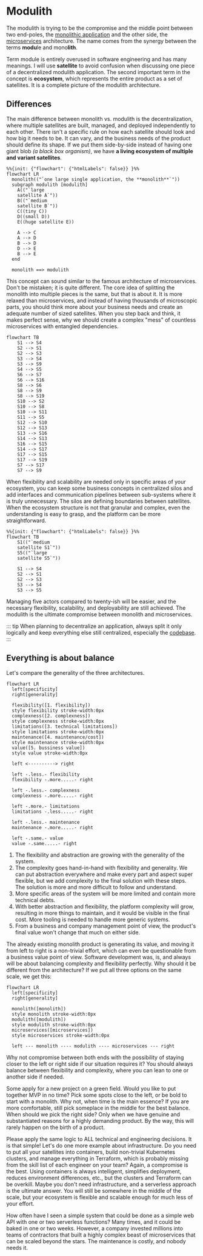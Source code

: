 # Modulith

The modulith is trying to be the compromise and the middle point between two end-poles, the [monolithic application](https://en.wikipedia.org/wiki/Monolithic_application) and the other side, the [microservices](https://en.wikipedia.org/wiki/Microservices) architecture. The name comes from the synergy between the terms **modu**le and mono**lith**.

Term module is entirely overused in software engineering and has many meanings. I will use **satellite** to avoid confusion when discussing one piece of a decentralized modulith application. The second important term in the concept is **ecosystem**, which represents the entire product as a set of satellites. It is a complete picture of the modulith architecture.

## Differences

The main difference between monolith vs. modulith is the decentralization, where multiple satellites are built, managed, and deployed independently to each other. There isn't a specific rule on how each satellite should look and how big it needs to be. It can vary, and the business needs of the product should define its shape. If we put them side-by-side instead of having one giant blob *(a black box organism)*, we have **a living ecosystem of multiple and variant satellites**.

``` mermaid
%%{init: {"flowchart": {"htmlLabels": false}} }%%
flowchart LR
  monolith(("`one large single application, the **monolith**`"))
  subgraph modulith [modulith]
    A(("`large 
    satellite A`"))
    B(("`medium
    satellite B`"))
    C((tiny C))
    D((small D))
    E((huge satellite E))

    A --> C
    A --> D
    B --> D
    D --> E
    B --> E
  end

  monolith ==> modulith
```

This concept can sound similar to the famous architecture of microservices. Don't be mistaken; it is quite different. The core idea of splitting the monolith into multiple pieces is the same, but that is about it. It is more relaxed than microservices, and instead of having thousands of microscopic parts, you should think more about your business needs and create an adequate number of sized satellites. When you step back and think, it makes perfect sense, why we should create a complex "mess" of countless microservices with entangled dependencies.

``` mermaid
flowchart TB
    S1 --> S4
    S2 --> S1
    S2 --> S3
    S3 --> S4
    S3 --> S9
    S4 --> S5
    S6 --> S7
    S6 --> S16
    S8 --> S6
    S8 --> S9
    S8 --> S19
    S10 --> S2
    S10 --> S8
    S10 --> S11
    S11 --> S5
    S12 --> S10
    S12 --> S13
    S13 --> S16
    S14 --> S13
    S16 --> S15
    S14 --> S17
    S17 --> S15
    S17 --> S19
    S7 --> S17
    S7 --> S9
```

When flexibility and scalability are needed only in specific areas of your ecosystem, you can keep some business concepts in centralized silos and add interfaces and communication pipelines between sub-systems where it is truly unnecessary. The silos are defining boundaries between satellites. When the ecosystem structure is not that granular and complex, even the understanding is easy to grasp, and the platform can be more straightforward.

``` mermaid
%%{init: {"flowchart": {"htmlLabels": false}} }%%
flowchart TB
    S1(("`medium
    satellite S1`"))
    S5(("`large
    satellite S5`"))

    S1 --> S4
    S2 --> S1
    S2 --> S3
    S3 --> S4
    S3 --> S5
```

Managing five actors compared to twenty-ish will be easier, and the necessary flexibility, scalability, and deployability are still achieved. The modulith is the ultimate compromise between monolith and microservices.

::: tip
When planning to decentralize an application, always split it only logically and keep everything else still centralized, especially the [codebase](../monorepo/introduction).
:::

## Everything is about balance

Let's compare the generality of the three architectures.

``` mermaid
flowchart LR
  left[specificity]
  right[generality]

  flexibility([1. flexibility])
  style flexibility stroke-width:0px
  complexness([2. complexness])
  style complexness stroke-width:0px
  limitations([3. technical limitations])
  style limitations stroke-width:0px
  maintenance([4. maintenance/cost])
  style maintenance stroke-width:0px
  value([5. bussiness value])
  style value stroke-width:0px

  left <----------> right
  
  left -.less.- flexibility
  flexibility -.more.....- right

  left -.less.- complexness
  complexness -.more.....- right

  left -.more.- limitations
  limitations -.less.....- right

  left -.less.- maintenance
  maintenance -.more.....- right

  left -.same.- value
  value -.same.....- right
```

1. The flexibility and abstraction are growing with the generality of the system.
2. The complexity goes hand-in-hand with flexibility and generality. We can put abstraction everywhere and make every part and aspect super flexible, but we add complexity to the final solution with these steps. The solution is more and more difficult to follow and understand.
3. More specific areas of the system will be more limited and contain more technical debts.
4. With better abstraction and flexibility, the platform complexity will grow, resulting in more things to maintain, and it would be visible in the final cost. More tooling is needed to handle more generic systems.
5. From a business and company management point of view, the product's final value won't change that much on either side.

The already existing monolith product is generating its value, and moving it from left to right is a non-trivial effort, which can even be questionable from a business value point of view. Software development was, is, and always will be about balancing complexity and flexibility perfectly. Why should it be different from the architecture? If we put all three options on the same scale, we get this:

``` mermaid
flowchart LR
  left[specificity]
  right[generality]

  monolith([monolith])
  style monolith stroke-width:0px
  modulith([modulith])
  style modulith stroke-width:0px
  microservices([microservices])
  style microservices stroke-width:0px

  left --- monolith ---- modulith ---- microservices --- right
```

Why not compromise between both ends with the possibility of staying closer to the left or right side if our situation requires it? You should always balance between flexibility and complexity, where you can lean to one or another side if needed.

Some apply for a new project on a green field. Would you like to put together MVP in no time? Pick some spots close to the left, or be bold to start with a monolith. Why not, when time is the main essence? If you are more comfortable, still pick someplace in the middle for the best balance. When should we pick the right side? Only when we have genuine and substantiated reasons for a highly demanding product. By the way, this will rarely happen on the birth of a product.

Please apply the same logic to ALL technical and engineering decisions. It is that simple! Let's do one more example about infrastructure. Do you need to put all your satellites into containers, build non-trivial Kubernetes clusters, and manage everything in Terraform, which is probably missing from the skill list of each engineer on your team? Again, a compromise is the best. Using containers is always intelligent, simplifies deployment, reduces environment differences, etc., but the clusters and Terraform can be overkill. Maybe you don't need infrastructure, and a serverless approach is the ultimate answer. You will still be somewhere in the middle of the scale, but your ecosystem is flexible and scalable enough for much less of your effort. 

How often have I seen a simple system that could be done as a simple web API with one or two serverless functions? Many times, and it could be baked in one or two weeks. However, a company invested millions into teams of contractors that built a highly complex beast of microservices that can be scaled beyond the stars. The maintenance is costly, and nobody needs it.
